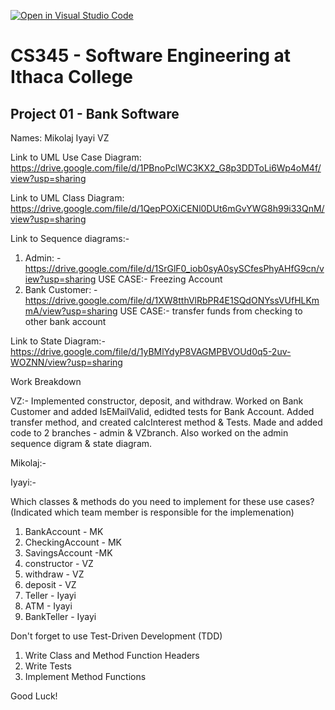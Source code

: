 [![Open in Visual Studio Code](https://classroom.github.com/assets/open-in-vscode-f059dc9a6f8d3a56e377f745f24479a46679e63a5d9fe6f495e02850cd0d8118.svg)](https://classroom.github.com/online_ide?assignment_repo_id=6983078&assignment_repo_type=AssignmentRepo)
# CS345 - Software Engineering at Ithaca College
## Project 01 - Bank Software

Names:
Mikolaj
Iyayi
VZ


Link to UML Use Case Diagram:
https://drive.google.com/file/d/1PBnoPclWC3KX2_G8p3DDToLi6Wp4oM4f/view?usp=sharing

Link to UML Class Diagram:
https://drive.google.com/file/d/1QepPOXiCENl0DUt6mGvYWG8h99i33QnM/view?usp=sharing

Link to Sequence diagrams:-
1) Admin: - https://drive.google.com/file/d/1SrGlF0_iob0syA0sySCfesPhyAHfG9cn/view?usp=sharing 
    USE CASE:- Freezing Account
2) Bank Customer: - https://drive.google.com/file/d/1XW8tthVlRbPR4E1SQdONYssVUfHLKmmA/view?usp=sharing
    USE CASE:- transfer funds from checking to other bank account
    
Link to State Diagram:-
https://drive.google.com/file/d/1yBMlYdyP8VAGMPBVOUd0q5-2uv-WOZNN/view?usp=sharing

Work Breakdown

VZ:-
Implemented constructor, deposit, and withdraw. Worked on Bank Customer and added IsEMailValid, edidted tests for Bank Account. Added transfer method, 
and created calcInterest method & Tests. Made and added code to 2 branches - admin & VZbranch. Also worked on the admin sequence digram & state diagram.

Mikolaj:-


Iyayi:- 

Which classes & methods do you need to implement for these use cases?
(Indicated which team member is responsible for the implemenation)
1. BankAccount - MK
2. CheckingAccount - MK
3. SavingsAccount -MK
4. constructor - VZ
5. withdraw - VZ
6. deposit - VZ
7. Teller - Iyayi
8. ATM - Iyayi
9. BankTeller - Iyayi

Don't forget to use Test-Driven Development (TDD)
1. Write Class and Method Function Headers
2. Write Tests
3. Implement Method Functions

Good Luck!

